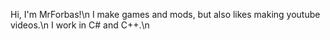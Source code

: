 Hi, I'm MrForbas!\n
I make games and mods, but also likes making youtube videos.\n
I work in C# and C++.\n
